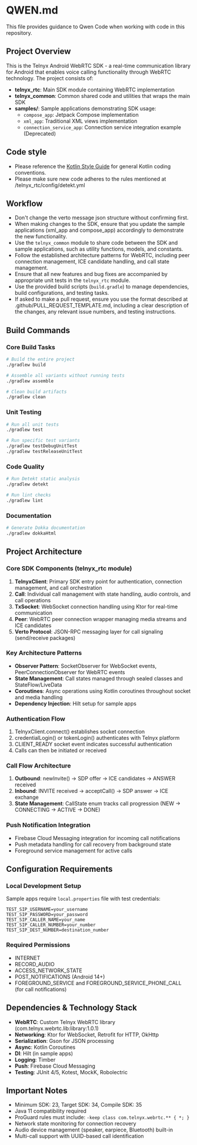 # QWEN.md

This file provides guidance to Qwen Code when working with code in this repository.

## Project Overview

This is the Telnyx Android WebRTC SDK - a real-time communication library for Android that enables voice calling functionality through WebRTC technology. The project consists of:

- **telnyx_rtc**: Main SDK module containing WebRTC implementation
- **telnyx_common**: Common shared code and utilities that wraps the main SDK
- **samples/**: Sample applications demonstrating SDK usage:
  - `compose_app`: Jetpack Compose implementation
  - `xml_app`: Traditional XML views implementation
  - `connection_service_app`: Connection service integration example (Deprecated)

## Code style
- Please reference the [Kotlin Style Guide](https://kotlinlang.org/docs/coding-conventions.html) for general Kotlin coding conventions.
- Please make sure new code adheres to the rules mentioned at /telnyx_rtc/config/detekt.yml

## Workflow
- Don't change the verto message json structure without confirming first. 
- When making changes to the SDK, ensure that you update the sample applications (xml_app and compose_app) accordingly to demonstrate the new functionality.
- Use the `telnyx_common` module to share code between the SDK and sample applications, such as utility functions, models, and constants.
- Follow the established architecture patterns for WebRTC, including peer connection management, ICE candidate handling, and call state management.
- Ensure that all new features and bug fixes are accompanied by appropriate unit tests in the `telnyx_rtc` module.
- Use the provided build scripts (`build.gradle`) to manage dependencies, build configurations, and testing tasks.
- If asked to make a pull request, ensure you use the format described at .github/PULL_REQUEST_TEMPLATE.md, including a clear description of the changes, any relevant issue numbers, and testing instructions.

## Build Commands

### Core Build Tasks
```bash
# Build the entire project
./gradlew build

# Assemble all variants without running tests
./gradlew assemble

# Clean build artifacts
./gradlew clean
```

### Unit Testing
```bash
# Run all unit tests
./gradlew test

# Run specific test variants
./gradlew testDebugUnitTest
./gradlew testReleaseUnitTest
```

### Code Quality
```bash
# Run Detekt static analysis
./gradlew detekt

# Run lint checks
./gradlew lint
```

### Documentation
```bash
# Generate Dokka documentation
./gradlew dokkaHtml
```

## Project Architecture

### Core SDK Components (telnyx_rtc module)

1. **TelnyxClient**: Primary SDK entry point for authentication, connection management, and call orchestration
2. **Call**: Individual call management with state handling, audio controls, and call operations
3. **TxSocket**: WebSocket connection handling using Ktor for real-time communication
4. **Peer**: WebRTC peer connection wrapper managing media streams and ICE candidates
5. **Verto Protocol**: JSON-RPC messaging layer for call signaling (send/receive packages)

### Key Architecture Patterns

- **Observer Pattern**: SocketObserver for WebSocket events, PeerConnectionObserver for WebRTC events
- **State Management**: Call states managed through sealed classes and StateFlow/LiveData
- **Coroutines**: Async operations using Kotlin coroutines throughout socket and media handling
- **Dependency Injection**: Hilt setup for sample apps

### Authentication Flow
1. TelnyxClient.connect() establishes socket connection
2. credentialLogin() or tokenLogin() authenticates with Telnyx platform
3. CLIENT_READY socket event indicates successful authentication
4. Calls can then be initiated or received

### Call Flow Architecture
1. **Outbound**: newInvite() → SDP offer → ICE candidates → ANSWER received
2. **Inbound**: INVITE received → acceptCall() → SDP answer → ICE exchange
3. **State Management**: CallState enum tracks call progression (NEW → CONNECTING → ACTIVE → DONE)

### Push Notification Integration
- Firebase Cloud Messaging integration for incoming call notifications
- Push metadata handling for call recovery from background state
- Foreground service management for active calls

## Configuration Requirements

### Local Development Setup
Sample apps require `local.properties` file with test credentials:
```
TEST_SIP_USERNAME=your_username
TEST_SIP_PASSWORD=your_password
TEST_SIP_CALLER_NAME=your_name
TEST_SIP_CALLER_NUMBER=your_number
TEST_SIP_DEST_NUMBER=destination_number
```

### Required Permissions
- INTERNET
- RECORD_AUDIO  
- ACCESS_NETWORK_STATE
- POST_NOTIFICATIONS (Android 14+)
- FOREGROUND_SERVICE and FOREGROUND_SERVICE_PHONE_CALL (for call notifications)

## Dependencies & Technology Stack

- **WebRTC**: Custom Telnyx WebRTC library (com.telnyx.webrtc.lib:library:1.0.1)
- **Networking**: Ktor for WebSocket, Retrofit for HTTP, OkHttp
- **Serialization**: Gson for JSON processing
- **Async**: Kotlin Coroutines
- **DI**: Hilt (in sample apps)
- **Logging**: Timber
- **Push**: Firebase Cloud Messaging
- **Testing**: JUnit 4/5, Kotest, MockK, Robolectric

## Important Notes

- Minimum SDK: 23, Target SDK: 34, Compile SDK: 35
- Java 11 compatibility required
- ProGuard rules must include: `-keep class com.telnyx.webrtc.** { *; }`
- Network state monitoring for connection recovery
- Audio device management (speaker, earpiece, Bluetooth) built-in
- Multi-call support with UUID-based call identification
